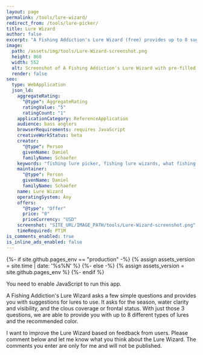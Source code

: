 ```yaml
---
layout: page
permalink: /tools/lure-wizard/
redirect_from: /tools/lure-picker/
title: Lure Wizard
author: false
excerpt: "A Fishing Addiction's Lure Wizard (free) provides up to 8 suggested lures and colors based on 3 questions: season, water clarity/visibility, and frontal status."
image:
  path: /assets/img/tools/Lure-Wizard-screenshot.png
  height: 860
  width: 552
  alt: Screenshot of A Fishing Addiction's Lure Wizard with pre-filled answers
  render: false
seo:
  type: WebApplication
  json_ld:
    aggregateRating:
      "@type": AggregateRating
      ratingValue: "5"
      ratingCount: "1"
    applicationCategory: ReferenceApplication
    audience: bass anglers
    browserRequirements: requires JavaScript
    creativeWorkStatus: beta
    creator:
      "@type": Person
      givenName: Daniel
      familyName: Schaefer
    keywords: "fishing lure picker, fishing lure wizards, what fishing lure to use"
    maintainer:
      "@type": Person
      givenName: Daniel
      familyName: Schaefer
    name: Lure Wizard
    operatingSystem: Any
    offers:
      "@type": "Offer"
      price: "0"
      priceCurrency: "USD"
    screenshot: "SITE_URL/IMAGE_PATH/tools/Lure-Wizard-screenshot.png"
    timeRequired: PT1M
is_comments_enabled: true
is_inline_ads_enabled: false
---
```

{%- if site.github.pages_env == "production" -%}
  {% assign assets_version = site.time | date: '%s%N' %}
{%- else -%}
  {% assign assets_version = site.github.pages_env %}
{%- endif %}
<link rel="stylesheet" type="text/css" href="{{ site.baseurl }}/assets/css/lure-picker.min.css?{{ assets_version }}" />
<script src="{{ site.baseurl }}/assets/js/lure-picker.min.js?{{ assets_version }}" async></script>
<noscript> You need to enable JavaScript to run this app. </noscript>
<div id="LurePicker"></div>

A Fishing Addiction's Lure Wizard asks a few simple questions and provides you with suggestions for lures to use. It asks for the season, water clarity and visibility, and the clous coverage or frontal status. With just those 3 questions, we are able to provide you with up to 8 different types of lures and the recommended color.

I want to improve the Lure Wizard based on feedback from users. Please comment below and let me know what you think about the Lure Wizard. The comments you enter are only for me and will not be published.
